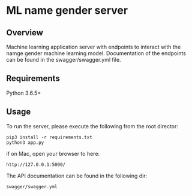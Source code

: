 # ML name gender server

## Overview
Machine learning application server with endpoints to interact with the namge gender machine learning model. Documentation of the endpoints can be found in the swagger/swagger.yml file. 

## Requirements
Python 3.6.5+

## Usage
To run the server, please execute the following from the root director:

```
pip3 install -r requirements.txt
python3 app.py
```

if on Mac, open your browser to here:

```
http://127.0.0.1:5000/
```

The API documentation can be found in the following dir:
```
swagger/swagger.yml
```
